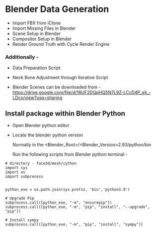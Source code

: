 # Blender Data Generation
* Import FBX from iClone
* Import Missing Files in Blender
* Scene Setup in Blender
* Compositor Setup in Blender
* Render Ground Truth with Cycle Render Engine

###  Additionally - #
* Data Preparation Script
* Neck Bone Adjustment through Iterative Script

* Blender Scenes can be downloaded from - 
https://drive.google.com/file/d/18UF2DQpHQ5N7L9Z-LCcD4P_elj_-LDco/view?usp=sharing


## Install package within Blender Python

* Open Blender python editor
* Locate the blender python version 
  
  Normally in the <Blender_Root>/<Blender_Version>2.93/python/bin
  
  Run the following scripts from Blender python terminal - 

```shell
# directory - face3d/mesh/cython
import sys 
import os 
import subprocess 
  

python_exe = os.path.join(sys.prefix, 'bin','python3.9')

# Upgrade Pip
subprocess.call([python_exe, "-m", "ensurepip"]) 
subprocess.call([python_exe, "-m", "pip", "install", "--upgrade", "pip"]) 

# Install sympy
subprocess.call([python_exe, "-m", "pip", "install", "sympy"]) 

```

[//]: # (## Dataset)

[//]: # (We have released the dataset for the 3D models - )

[//]: # ()
[//]: # (https://ieee-dataport.org/documents/c3i-synthetic-human-dataset)

[//]: # (## Citation)

[//]: # (If you find our work useful to your research, please consider citing:)

[//]: # (```)

[//]: # (@data{f6zx-bf29-22,)

[//]: # (doi = {10.21227/f6zx-bf29},)

[//]: # (url = {https://dx.doi.org/10.21227/f6zx-bf29},)

[//]: # (author = {Basak, Shubhajit and Khan, Faisal and Javidnia, Hossein and McDonnell, Rachel and Schukat, Michael and Corcoran, Peter},)

[//]: # (publisher = {IEEE Dataport},)

[//]: # (title = {C3I SYNTHETIC HUMAN DATASET},)

[//]: # (year = {2022} })

[//]: # ()
[//]: # (```)
